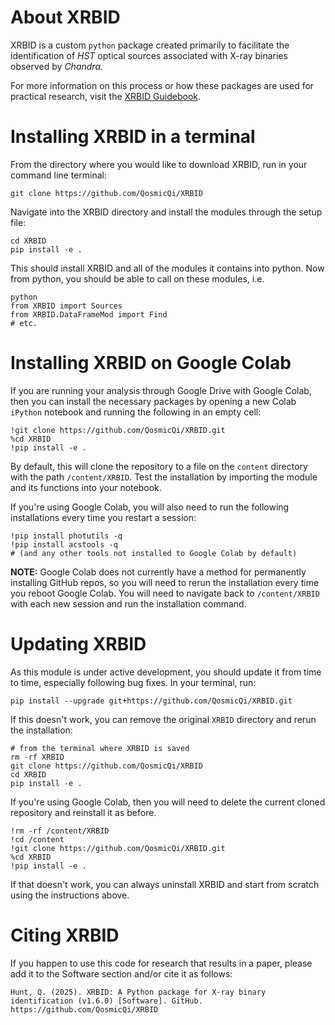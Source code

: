 # About XRBID
XRBID is a custom `python` package created primarily to facilitate the identification of *HST* optical sources associated with X-ray binaries observed by *Chandra*. 

For more information on this process or how these packages are used for practical research, visit the [XRBID Guidebook](https://qosmicqi.github.io/XRBID/chapters/intro.html).

# Installing XRBID in a terminal

From the directory where you would like to download XRBID, run in your command line terminal: 

```
git clone https://github.com/QosmicQi/XRBID
```

Navigate into the XRBID directory and install the modules through the setup file: 
```
cd XRBID
pip install -e .
```

This should install XRBID and all of the modules it contains into python. Now from python, you should be able to call on these modules, i.e.
```
python
from XRBID import Sources
from XRBID.DataFrameMod import Find
# etc.
```

# Installing XRBID on Google Colab

If you are running your analysis through Google Drive with Google Colab, then you can install the necessary packages by opening a new Colab `iPython` notebook and running the following in an empty cell: 

```
!git clone https://github.com/QosmicQi/XRBID.git
%cd XRBID
!pip install -e .
```

By default, this will clone the repository to a file on the `content` directory with the path `/content/XRBID`. Test the installation by importing the module and its functions into your notebook. 

If you're using Google Colab, you will also need to run the following installations every time you restart a session: 

```
!pip install photutils -q
!pip install acstools -q
# (and any other tools not installed to Google Colab by default)
```

**NOTE:** Google Colab does not currently have a method for permanently installing GitHub repos, so you will need to rerun the installation every time you reboot Google Colab. You will need to navigate back to `/content/XRBID` with each new session and run the installation command. 

# Updating XRBID
As this module is under active development, you should update it from time to time, especially following bug fixes. In your terminal, run: 

```
pip install --upgrade git+https://github.com/QosmicQi/XRBID.git
```

If this doesn't work, you can remove the original `XRBID` directory and rerun the installation:
 
```
# from the terminal where XRBID is saved 
rm -rf XRBID
git clone https://github.com/QosmicQi/XRBID
cd XRBID
pip install -e .
```

If you're using Google Colab, then you will need to delete the current cloned repository and reinstall it as before. 

```
!rm -rf /content/XRBID
!cd /content
!git clone https://github.com/QosmicQi/XRBID.git
%cd XRBID
!pip install -e .

```

If that doesn't work, you can always uninstall XRBID and start from scratch using the instructions above. 

# Citing XRBID
If you happen to use this code for research that results in a paper, please add it to the Software section and/or cite it as follows: 

```
Hunt, Q. (2025). XRBID: A Python package for X-ray binary identification (v1.6.0) [Software]. GitHub. https://github.com/QosmicQi/XRBID
```
